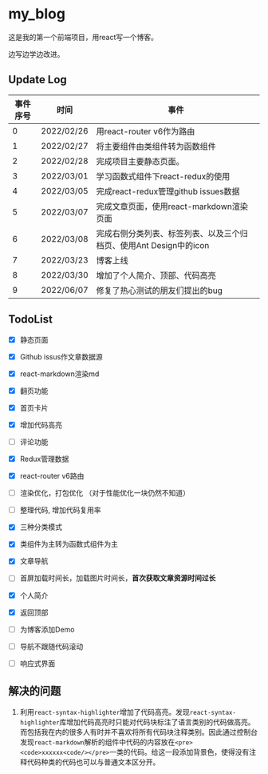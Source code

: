 # my_blog

这是我的第一个前端项目，用react写一个博客。

边写边学边改进。



## Update Log

| 事件序号 | 时间       | 事件                                                         |
| -------- | ---------- | ------------------------------------------------------------ |
| 0        | 2022/02/26 | 用react-router v6作为路由                                    |
| 1        | 2022/02/27 | 将主要组件由类组件转为函数组件                               |
| 2        | 2022/02/28 | 完成项目主要静态页面。                                       |
| 3        | 2022/03/01 | 学习函数式组件下react-redux的使用                            |
| 4        | 2022/03/05 | 完成react-redux管理github issues数据                         |
| 5        | 2022/03/07 | 完成文章页面，使用react-markdown渲染页面                     |
| 6        | 2022/03/08 | 完成右侧分类列表、标签列表、以及三个归档页、使用Ant Design中的icon |
| 7        | 2022/03/23 | 博客上线                                                     |
| 8        | 2022/03/30 | 增加了个人简介、顶部、代码高亮                               |
| 9        | 2022/06/07 | 修复了热心测试的朋友们提出的bug                              |



## TodoList

- [x] 静态页面
- [x] Github issus作文章数据源
- [x] react-markdown渲染md
- [x] 翻页功能
- [x] 首页卡片
- [x] 增加代码高亮
- [ ] 评论功能
- [x] Redux管理数据
- [x] react-router v6路由
- [ ] 渲染优化，打包优化 （对于性能优化一块仍然不知道）
- [ ]  整理代码, 增加代码复用率
- [x] 三种分类模式
- [x] 类组件为主转为函数式组件为主
- [x] 文章导航
- [ ] 首屏加载时间长，加载图片时间长，**首次获取文章资源时间过长**
- [x] 个人简介
- [x] 返回顶部
- [ ] 为博客添加Demo
- [ ] 导航不跟随代码滚动
- [ ] 响应式界面



## 解决的问题

1. 利用`react-syntax-highlighter`增加了代码高亮。发现`react-syntax-highlighter`库增加代码高亮时只能对代码块标注了语言类别的代码做高亮。而包括我在内的很多人有时并不喜欢将所有代码块注释类别。因此通过控制台发现`react-markdown`解析的组件中代码的内容放在`<pre><code>xxxxxx<code/></pre>`一类的代码。给这一段添加背景色，使得没有注释代码种类的代码也可以与普通文本区分开。

